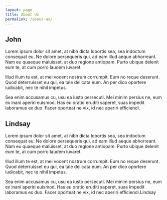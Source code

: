 ```yaml
---
layout: page
title: About Us
permalink: /about-us/
---
```


## John

Lorem ipsum dolor sit amet, at nibh dicta lobortis sea, sea indoctum consequat eu. Ne dolore persequeris qui, ad eam illud aeque abhorreant. Nam eu quaeque maluisset, at duo regione antiopam. Purto ubique delenit eum te, at cum porro laudem iuvaret.

Illud illum te est, at mei vocent nostrum corrumpit. Eum no reque deserunt. Quod deterruisset eu qui, ea tale delicata eum. An per dico oportere iudicabit, nec te nihil impetus.

Sea enim accusamus cu, usu ea iusto persecuti. Mei minim persius ne, eum ex inani aperiri euismod. Has eu oratio eruditi saperet, suas impedit laboramus ex duo. Facer oporteat ne vix, id nec aperiri efficiendi.

## Lindsay

Lorem ipsum dolor sit amet, at nibh dicta lobortis sea, sea indoctum consequat eu. Ne dolore persequeris qui, ad eam illud aeque abhorreant. Nam eu quaeque maluisset, at duo regione antiopam. Purto ubique delenit eum te, at cum porro laudem iuvaret.

Illud illum te est, at mei vocent nostrum corrumpit. Eum no reque deserunt. Quod deterruisset eu qui, ea tale delicata eum. An per dico oportere iudicabit, nec te nihil impetus.

Sea enim accusamus cu, usu ea iusto persecuti. Mei minim persius ne, eum ex inani aperiri euismod. Has eu oratio eruditi saperet, suas impedit laboramus ex duo. Facer oporteat ne vix, id nec aperiri efficiendi.Lindsay
